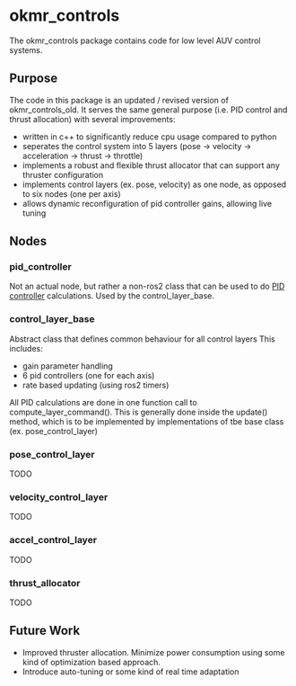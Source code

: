 # okmr_controls

The okmr_controls package contains code for low level AUV control systems.

## Purpose
The code in this package is an updated / revised version of okmr_controls_old.
It serves the same general purpose (i.e. PID control and thrust allocation) with several improvements:

- written in c++ to significantly reduce cpu usage compared to python
- seperates the control system into 5 layers (pose -> velocity -> acceleration -> thrust -> throttle)
- implements a robust and flexible thrust allocator that can support any thruster configuration
- implements control layers (ex. pose, velocity) as one node, as opposed to six nodes (one per axis)
- allows dynamic reconfiguration of pid controller gains, allowing live tuning

## Nodes

### pid_controller
Not an actual node, but rather a non-ros2 class that can be used to do 
[PID controller](https://en.wikipedia.org/wiki/Proportional%E2%80%93integral%E2%80%93derivative_controller)
calculations. Used by the control_layer_base.

### control_layer_base
Abstract class that defines common behaviour for all control layers
This includes:
- gain parameter handling
- 6 pid controllers (one for each axis)
- rate based updating (using ros2 timers)

All PID calculations are done in one function call to compute_layer_command().
This is generally done inside the update() method, which is to be implemented by implementations of tbe base class (ex. pose_control_layer)

### pose_control_layer
TODO

### velocity_control_layer
TODO

### accel_control_layer
TODO

### thrust_allocator
TODO

## Future Work

- Improved thruster allocation. Minimize power consumption using some kind of optimization based approach.
- Introduce auto-tuning or some kind of real time adaptation

